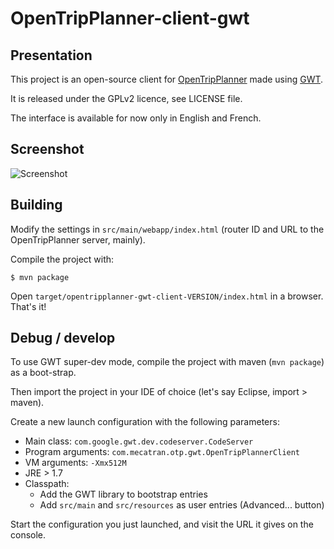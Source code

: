 # OpenTripPlanner-client-gwt

## Presentation

This project is an open-source client for [OpenTripPlanner](http://www.opentripplanner.org/) made using [GWT](http://www.gwtproject.org/).

It is released under the GPLv2 licence, see LICENSE file.

The interface is available for now only in English and French.

## Screenshot
![Screenshot](http://mecatran.github.io/OpenTripPlanner-client-gwt/img/screenshot1.png)

## Building

Modify the settings in `src/main/webapp/index.html` (router ID and URL to the OpenTripPlanner server, mainly).

Compile the project with:

    $ mvn package

Open `target/opentripplanner-gwt-client-VERSION/index.html` in a browser. That's it!

## Debug / develop

To use GWT super-dev mode, compile the project with maven (`mvn package`) as a boot-strap.

Then import the project in your IDE of choice (let's say Eclipse, import > maven).

Create a new launch configuration with the following parameters:
* Main class: `com.google.gwt.dev.codeserver.CodeServer`
* Program arguments: `com.mecatran.otp.gwt.OpenTripPlannerClient`
* VM arguments: `-Xmx512M`
* JRE > 1.7
* Classpath:
  * Add the GWT library to bootstrap entries
  * Add `src/main` and `src/resources` as user entries (Advanced... button)

Start the configuration you just launched, and visit the URL it gives on the console.
